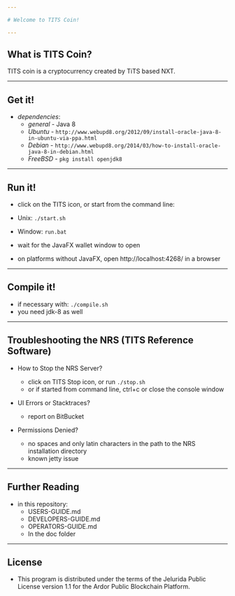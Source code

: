 ```yaml
---

# Welcome to TITS Coin!

---
```


## What is TITS Coin?

TITS coin is a cryptocurrency created by TiTS based NXT.

---

## Get it!

- _dependencies_:
  - _general_ - Java 8
  - _Ubuntu_ - `http://www.webupd8.org/2012/09/install-oracle-java-8-in-ubuntu-via-ppa.html`
  - _Debian_ - `http://www.webupd8.org/2014/03/how-to-install-oracle-java-8-in-debian.html`
  - _FreeBSD_ - `pkg install openjdk8`

---

## Run it!

- click on the TITS icon, or start from the command line:
- Unix: `./start.sh`
- Window: `run.bat`

- wait for the JavaFX wallet window to open
- on platforms without JavaFX, open http://localhost:4268/ in a browser

---

## Compile it!

- if necessary with: `./compile.sh`
- you need jdk-8 as well

---

## Troubleshooting the NRS (TITS Reference Software)

- How to Stop the NRS Server?

  - click on TITS Stop icon, or run `./stop.sh`
  - or if started from command line, ctrl+c or close the console window

- UI Errors or Stacktraces?

  - report on BitBucket

- Permissions Denied?
  - no spaces and only latin characters in the path to the NRS installation directory
  - known jetty issue

---

## Further Reading

- in this repository:
  - USERS-GUIDE.md
  - DEVELOPERS-GUIDE.md
  - OPERATORS-GUIDE.md
  - In the doc folder

---

## License

- This program is distributed under the terms of the Jelurida Public License version 1.1 for the Ardor Public Blockchain Platform.